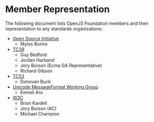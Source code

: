 # Member Representation

The following document lists OpenJS Foundation members and their representation to any standards organizations:
* [Open Source Initiative]
  * Myles Borins
* [TC39]
  * Guy Bedford
  * Jordan Harband
  * Jory Burson (Ecma GA Representative)
  * Richard Gibson
* [TC53]
  * Donovan Buck
* [Unicode MessageFormat Working Group]
  * Eemeli Aro
* [W3C]
  * Brian Kardell
  * Jory Burson (AC)
  * Michael Champion

[TC39]: https://github.com/tc39
[TC53]: https://www.ecma-international.org/technical-committees/tc53/
[W3C]: https://www.w3.org/
[Open Source Initiative]: https://opensource.org/
[Unicode MessageFormat Working Group]: https://github.com/unicode-org/message-format-wg

